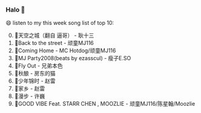 

### Halo 👋

😄 listen to my this week song list of top 10:

0. 🌈天空之城（翻自 逼哥）  - 耿十三
1. 🌈Back to the street - 顽童MJ116
2. 🌈Coming Home - MC Hotdog/顽童MJ116
3. 🌈MJ Party2008(beats by ezasscul) - 瘦子E.SO
4. 🌈Fly Out - 兄弟本色
5. 🌈秋酿 - 房东的猫
6. 🌈少年锦时 - 赵雷
7. 🌈家乡 - 赵雷
8. 🌈漫步 - 许巍
9. 🌈GOOD VIBE Feat. STARR CHEN , MOOZLIE - 顽童MJ116/陈星翰/Moozlie

